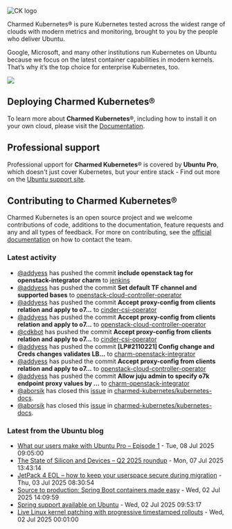 ![CK logo](https://assets.ubuntu.com/v1/451d4cf4-Charmed+Kubernetes_RGB_onWhite_2022.svg)

Charmed Kubernetes® is pure Kubernetes tested across the widest range of clouds with modern metrics and monitoring, brought to you by the people who deliver Ubuntu.

Google, Microsoft, and many other institutions run Kubernetes on Ubuntu because we focus on the latest container capabilities in modern kernels. That’s why it’s the top choice for enterprise Kubernetes, too.

![](https://assets.ubuntu.com/v1/843c77b6-juju-at-a-glace.svg)

## Deploying Charmed Kubernetes®

To learn more about **Charmed Kubernetes**®, including how to install it on your own cloud, please visit the [Documentation][docs].

## Professional support

Professional upport for **Charmed Kubernetes**® is covered by **Ubuntu Pro**, which doesn't just cover Kubernetes, but your entire stack - Find out more on the [Ubuntu support site](https://ubuntu.com/support).

## Contributing to Charmed Kubernetes®

Charmed Kubernetes is an open source project and we welcome contributions of code, additions to the documentation, feature requests and any and all types of feedback. For more on contributing, see the [official documentation][get-in-touch] on how to contact the team.

<!-- LINKS -->
[docs]: https://ubuntu.com/kubernetes/docs
[get-in-touch]: https://ubuntu.com/kubernetes/docs/get-in-touch

### Latest activity

<!-- activity starts -->
 - [@addyess](https://github.com/addyess) has pushed the commit **include openstack tag for openstack-integrator charm** to [jenkins](https://github.com/charmed-kubernetes/jenkins)
 - [@addyess](https://github.com/addyess) has pushed the commit **Set default TF channel and supported bases** to [openstack-cloud-controller-operator](https://github.com/charmed-kubernetes/openstack-cloud-controller-operator)
 - [@addyess](https://github.com/addyess) has pushed the commit **Accept proxy-config from clients relation and apply to o7...** to [cinder-csi-operator](https://github.com/charmed-kubernetes/cinder-csi-operator)
 - [@addyess](https://github.com/addyess) has pushed the commit **Accept proxy-config from clients relation and apply to o7...** to [openstack-cloud-controller-operator](https://github.com/charmed-kubernetes/openstack-cloud-controller-operator)
 - [@cdkbot](https://github.com/cdkbot) has pushed the commit **Accept proxy-config from clients relation and apply to o7...** to [cinder-csi-operator](https://github.com/charmed-kubernetes/cinder-csi-operator)
 - [@addyess](https://github.com/addyess) has pushed the commit **[LP#2110221] Config change and Creds changes validates LB...** to [charm-openstack-integrator](https://github.com/charmed-kubernetes/charm-openstack-integrator)
 - [@addyess](https://github.com/addyess) has pushed the commit **Accept proxy-config from clients relation and apply to o7...** to [openstack-cloud-controller-operator](https://github.com/charmed-kubernetes/openstack-cloud-controller-operator)
 - [@addyess](https://github.com/addyess) has pushed the commit **Allow juju admin to specify o7k endpoint proxy values by ...** to [charm-openstack-integrator](https://github.com/charmed-kubernetes/charm-openstack-integrator)
 - [@aborsik](https://github.com/aborsik) has closed this [issue](https://github.com/charmed-kubernetes/kubernetes-docs/issues/868) in [charmed-kubernetes/kubernetes-docs](https://api.github.com/repos/charmed-kubernetes/kubernetes-docs).
 - [@aborsik](https://github.com/aborsik) has closed this [issue](https://github.com/charmed-kubernetes/kubernetes-docs/issues/879) in [charmed-kubernetes/kubernetes-docs](https://api.github.com/repos/charmed-kubernetes/kubernetes-docs).
<!-- activity ends -->

<!-- roadmap starts -->

<!-- roadmap ends -->

### Latest from the Ubuntu blog

<!-- blog starts -->
* [What our users make with Ubuntu Pro &#8211; Episode 1](https://ubuntu.com//blog/what-our-users-make-with-ubuntu-pro-episode-1) - Tue, 08 Jul 2025 09:05:00 
* [The State of Silicon and Devices &#8211; Q2 2025 roundup](https://ubuntu.com//blog/state-of-silicon-devices-q2) - Mon, 07 Jul 2025 13:43:14 
* [JetPack 4 EOL – how to keep your userspace secure during migration](https://ubuntu.com//blog/jetpack-4-eol) - Thu, 03 Jul 2025 08:30:54 
* [Source to production: Spring Boot containers made easy](https://ubuntu.com//blog/spring-boot-containers-made-easy) - Wed, 02 Jul 2025 14:09:59 
* [Spring support available on Ubuntu](https://ubuntu.com//blog/devpack-spring-support-ubuntu) - Wed, 02 Jul 2025 09:53:17 
* [Live Linux kernel patching with progressive timestamped rollouts](https://ubuntu.com//blog/live-linux-kernel-patching-with-progressive-timestamped-rollouts) - Wed, 02 Jul 2025 00:01:00 
<!-- blog ends -->

